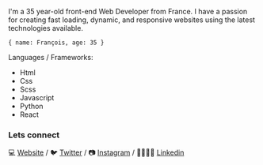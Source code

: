 
I'm a 35 year-old front-end Web Developer from France. I have a passion for creating fast loading, dynamic,
and responsive websites using the latest technologies available.

``
{ name: François, age: 35 }
``

Languages / Frameworks:
* Html
* Css
* Scss
* Javascript
* Python
* React


### Lets connect

💻 [Website][Website] /  🐦 [Twitter][Twitter] / 📷 [Instagram][Instagram] / 👨‍👨‍👧‍👦 [Linkedin][Linkedin] 

[Website]: https://francoisguenot.com/
[Twitter]: https://twitter.com/h3webdeveloper
[Instagram]: https://www.instagram.com/francois__guenot
[Linkedin]: https://www.linkedin.com/in/françois-guénot-336807167/














